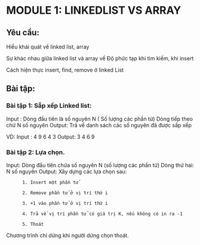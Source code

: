 # MODULE 1: LINKEDLIST VS ARRAY

## Yêu cầu:
Hiểu khái quát về linked list, array

Sự khác nhau giữa linked list và array về Độ phức tạp khi tìm kiếm, khi insert

Cách hiện thực insert, find, remove ở linked List

## Bài tập:

### Bài tập 1: Sẵp xếp Linked list:

Input : Dòng đầu tiên là số nguyên N ( Số lượng các phần tử)
        Dòng tiếp theo chứ N số nguyên 
Output: Trả về danh sách các số nguyên đã được sắp xếp

VD:
Input :   4
          9 6 4 3
Output:   3 4 6 9

### Bài tập 2: Lựa chọn.

Input: Dòng đầu tiên chứa số nguyên N (số lượng các phần tử)
      Dòng thứ hai: N số nguyên 
 Output: Xây dựng các lựa chọn sau:
 
          1. Insert một phần tử
          
          2. Remove phần tử ở vị trí thứ i
          
          3. +1 vào phần tử ở vị trí thứ i
          
          4. Trả về vị trí phần tử có giá trị K, nếu không có in ra -1
          
          5. Thoát
          
  Chương trình chỉ dừng khi người dừng chọn thoát.
